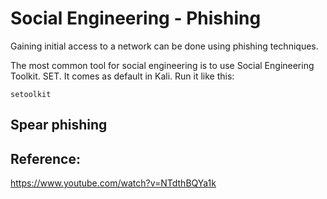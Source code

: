 # Social Engineering - Phishing

Gaining initial access to a network can be done using phishing techniques.

The most common tool for social engineering is to use Social Engineering Toolkit. SET. It comes as default in Kali. Run it like this:


```
setoolkit
```
## Spear phishing



## Reference:
https://www.youtube.com/watch?v=NTdthBQYa1k